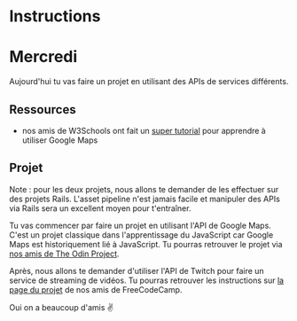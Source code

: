 # Instructions

# Mercredi
Aujourd'hui tu vas faire un projet en utilisant des APIs de services différents.

## Ressources

- nos amis de W3Schools ont fait un [super tutorial](https://www.w3schools.com/graphics/google_maps_intro.asp) pour apprendre à utiliser Google Maps


## Projet
Note : pour les deux projets, nous allons te demander de les effectuer sur des projets Rails. L'asset pipeline n'est jamais facile et manipuler des APIs via Rails sera un excellent moyen pour t'entraîner.

Tu vas commencer par faire un projet en utilisant l'API de Google Maps. C'est un projet classique dans l'apprentissage du JavaScript car Google Maps est historiquement lié à JavaScript. Tu pourras retrouver le projet via [nos amis de The Odin Project](https://www.theodinproject.com/courses/javascript-and-jquery/lessons/putting-google-maps-onto-your-site).

Après, nous allons te demander d'utiliser l'API de Twitch pour faire un service de streaming de vidéos. Tu pourras retrouver les instructions sur [la page du projet](https://www.freecodecamp.org/challenges/use-the-twitchtv-json-api) de nos amis de FreeCodeCamp.

Oui on a beaucoup d'amis ✌️
